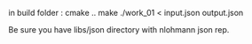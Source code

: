 in build folder :
cmake ..
make
./work_01 < input.json output.json

Be sure you have libs/json directory with nlohmann json rep.



